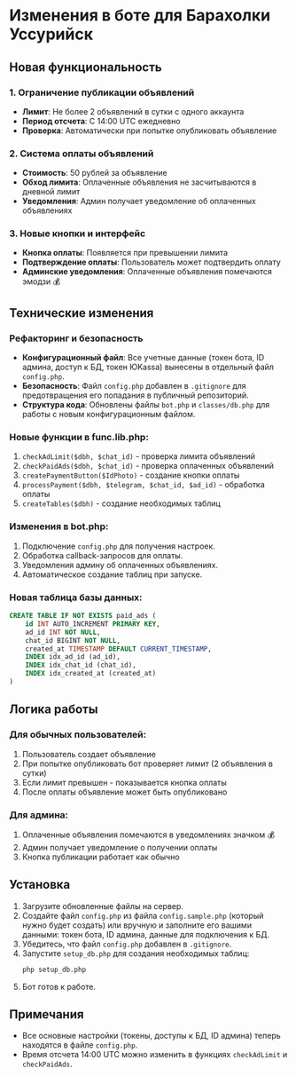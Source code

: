 # Изменения в боте для Барахолки Уссурийск

## Новая функциональность

### 1. Ограничение публикации объявлений
- **Лимит**: Не более 2 объявлений в сутки с одного аккаунта
- **Период отсчета**: С 14:00 UTC ежедневно
- **Проверка**: Автоматически при попытке опубликовать объявление

### 2. Система оплаты объявлений
- **Стоимость**: 50 рублей за объявление
- **Обход лимита**: Оплаченные объявления не засчитываются в дневной лимит
- **Уведомления**: Админ получает уведомление об оплаченных объявлениях

### 3. Новые кнопки и интерфейс
- **Кнопка оплаты**: Появляется при превышении лимита
- **Подтверждение оплаты**: Пользователь может подтвердить оплату
- **Админские уведомления**: Оплаченные объявления помечаются эмодзи 💰

## Технические изменения

### Рефакторинг и безопасность
- **Конфигурационный файл**: Все учетные данные (токен бота, ID админа, доступ к БД, токен ЮKassa) вынесены в отдельный файл `config.php`.
- **Безопасность**: Файл `config.php` добавлен в `.gitignore` для предотвращения его попадания в публичный репозиторий.
- **Структура кода**: Обновлены файлы `bot.php` и `classes/db.php` для работы с новым конфигурационным файлом.

### Новые функции в func.lib.php:
1. `checkAdLimit($dbh, $chat_id)` - проверка лимита объявлений
2. `checkPaidAds($dbh, $chat_id)` - проверка оплаченных объявлений
3. `createPaymentButton($IdPhoto)` - создание кнопки оплаты
4. `processPayment($dbh, $telegram, $chat_id, $ad_id)` - обработка оплаты
5. `createTables($dbh)` - создание необходимых таблиц

### Изменения в bot.php:
1. Подключение `config.php` для получения настроек.
2. Обработка callback-запросов для оплаты.
3. Уведомления админу об оплаченных объявлениях.
4. Автоматическое создание таблиц при запуске.

### Новая таблица базы данных:
```sql
CREATE TABLE IF NOT EXISTS paid_ads (
    id INT AUTO_INCREMENT PRIMARY KEY,
    ad_id INT NOT NULL,
    chat_id BIGINT NOT NULL,
    created_at TIMESTAMP DEFAULT CURRENT_TIMESTAMP,
    INDEX idx_ad_id (ad_id),
    INDEX idx_chat_id (chat_id),
    INDEX idx_created_at (created_at)
)
```

## Логика работы

### Для обычных пользователей:
1. Пользователь создает объявление
2. При попытке опубликовать бот проверяет лимит (2 объявления в сутки)
3. Если лимит превышен - показывается кнопка оплаты
4. После оплаты объявление может быть опубликовано

### Для админа:
1. Оплаченные объявления помечаются в уведомлениях значком 💰
2. Админ получает уведомление о получении оплаты
3. Кнопка публикации работает как обычно

## Установка

1. Загрузите обновленные файлы на сервер.
2. Создайте файл `config.php` из файла `config.sample.php` (который нужно будет создать) или вручную и заполните его вашими данными: токен бота, ID админа, данные для подключения к БД.
3. Убедитесь, что файл `config.php` добавлен в `.gitignore`.
4. Запустите `setup_db.php` для создания необходимых таблиц:
   ```bash
   php setup_db.php
   ```
5. Бот готов к работе.

## Примечания

- Все основные настройки (токены, доступы к БД, ID админа) теперь находятся в файле `config.php`.
- Время отсчета 14:00 UTC можно изменить в функциях `checkAdLimit` и `checkPaidAds`.